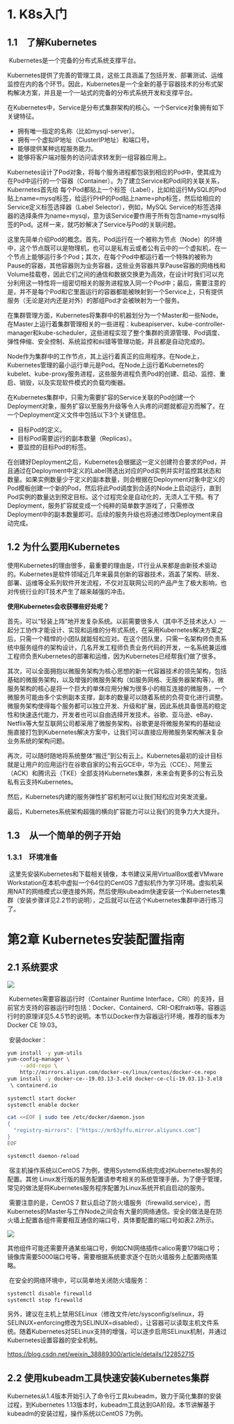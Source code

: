 # 1. K8s入门

## 1.1　了解Kubernetes

​	Kubernetes是一个完备的分布式系统支撑平台。

​	Kubernetes提供了完善的管理工具，这些工具涵盖了包括开发、部署测试、运维监控在内的各个环节。因此，Kubernetes是一个全新的基于容器技术的分布式架构解决方案，并且是一个一站式的完备的分布式系统开发和支撑平台。

​	在Kubernetes中，Service是分布式集群架构的核心。一个Service对象拥有如下关键特征。

* 拥有唯一指定的名称（比如mysql-server）。
* 拥有一个虚拟IP地址（ClusterIP地址）和端口号。
* 能够提供某种远程服务能力。
* 能够将客户端对服务的访问请求转发到一组容器应用上。



​	Kubernetes设计了Pod对象，将每个服务进程都包装到相应的Pod中，使其成为在Pod中运行的一个容器（Container）。为了建立Service和Pod间的关联关系，Kubernetes首先给
每个Pod都贴上一个标签（Label），比如给运行MySQL的Pod贴上name=mysql标签，给运行PHP的Pod贴上name=php标签，然后给相应的Service定义标签选择器（Label Selector），例如，MySQL Service的标签选择器的选择条件为name=mysql，意为该Service要作用于所有包含name=mysql标签的Pod。这样一来，就巧妙解决了Service与Pod的关联问题。

​	这里先简单介绍Pod的概念。首先，Pod运行在一个被称为节点（Node）的环境中，这个节点既可以是物理机，也可以是私有云或者公有云中的一个虚拟机，在一个节点上能够运行多个Pod；其次，在每个Pod中都运行着一个特殊的被称为Pause的容器，其他容器则为业务容器，这些业务容器共享Pause容器的网络栈和Volume挂载卷，因此它们之间的通信和数据交换更为高效，在设计时我们可以充分利用这一特性将一组密切相关的服务进程放入同一个Pod中；最后，需要注意的是，并不是每个Pod和它里面运行的容器都能被映射到一个Service上，只有提供服务（无论是对内还是对外）的那组Pod才会被映射为一个服务。

​	在集群管理方面，Kubernetes将集群中的机器划分为一个Master和一些Node。在Master上运行着集群管理相关的一些进程：kubeapiserver、kube-controller-manager和kube-scheduler，这些进程实现了整个集群的资源管理、Pod调度、弹性伸缩、安全控制、系统监控和纠错等管理功能，并且都是自动完成的。

​	Node作为集群中的工作节点，其上运行着真正的应用程序。在Node上，Kubernetes管理的最小运行单元是Pod。在Node上运行着Kubernetes的kubelet、kube-proxy服务进程，这些服务进程负责Pod的创建、启动、监控、重启、销毁，以及实现软件模式的负载均衡器。

​	在Kubernetes集群中，只需为需要扩容的Service关联的Pod创建一个Deployment对象，服务扩容以至服务升级等令人头疼的问题就都迎刃而解了。在一个Deployment定义文件中包括以下3个关键信息。

* 目标Pod的定义。
* 目标Pod需要运行的副本数量（Replicas）。
* 要监控的目标Pod的标签。



​	在创建好Deployment之后，Kubernetes会根据这一定义创建符合要求的Pod，并且通过在Deployment中定义的Label筛选出对应的Pod实例并实时监控其状态和数量。如果实例数量少于定义的副本数量，则会根据在Deployment对象中定义的Pod模板创建一个新的Pod，然后将此Pod调度到合适的Node上启动运行，直到Pod实例的数量达到预定目标。这个过程完全是自动化的，无须人工干预。有了Deployment，服务扩容就变成一个纯粹的简单数字游戏了，只需修改Deployment中的副本数量即可。后续的服务升级也将通过修改Deployment来自动完成。

## 1.2 为什么要用Kubernetes

​	使用Kubernetes的理由很多，最重要的理由是，IT行业从来都是由新技术驱动的。Kubernetes是软件领域近几年来最具创新的容器技术，涵盖了架构、研发、部署、运维等全系列软件开发流程，不仅对互联网公司的产品产生了极大影响，也对传统行业的IT技术产生了越来越强的冲击。

**使用Kubernetes会收获哪些好处呢？**

​	首先，可以“轻装上阵”地开发复杂系统。以前需要很多人（其中不乏技术达人）一起分工协作才能设计、实现和运维的分布式系统，在采用Kubernetes解决方案之后，只需一个精悍的小团队就能轻松应对。在这个团队里，只需一名架构师负责系统中服务组件的架构设计，几名开发工程师负责业务代码的开发，一名系统兼运维工程师负责Kubernetes的部署和运维，因为Kubernetes已经帮我们做了很多。

​	其次，可以全面拥抱以微服务架构为核心思想的新一代容器技术的领先架构，包括基础的微服务架构，以及增强的微服务架构（如服务网格、无服务器架构等）。微服务架构的核心是将一个巨大的单体应用分解为很多小的相互连接的微服务，一个微服务可能由多个实例副本支撑，副本的数量可以随着系统的负荷变化进行调整。微服务架构使得每个服务都可以独立开发、升级和扩展，因此系统具备很高的稳定性和快速迭代能力，开发者也可以自由选择开发技术。谷歌、亚马逊、eBay、Netflix等大型互联网公司都采用了微服务架构，谷歌更是将微服务架构的基础设施直接打包到Kubernetes解决方案中，让我们可以直接应用微服务架构解决复杂业务系统的架构问题。

​	再次，可以随时随地将系统整体“搬迁”到公有云上。Kubernetes最初的设计目标就是让用户的应用运行在谷歌自家的公有云GCE中，华为云（CCE）、阿里云（ACK）和腾讯云（TKE）全部支持Kubernetes集群，未来会有更多的公有云及私有云支持Kubernetes。

​	然后，Kubernetes内建的服务弹性扩容机制可以让我们轻松应对突发流量。

​	最后，Kubernetes系统架构超强的横向扩容能力可以让我们的竞争力大大提升。

## 1.3　从一个简单的例子开始

### 1.3.1　环境准备

​	这里先安装Kubernetes和下载相关镜像，本书建议采用VirtualBox或者VMware Workstation在本机中虚拟一个64位的CentOS 7虚拟机作为学习环境。虚拟机采用NAT的网络模式以便连接外网，然后使用kubeadm快速安装一个Kubernetes集群（安装步骤详见2.2节的说明），之后就可以在这个Kubernetes集群中进行练习了。

# 第2章 Kubernetes安装配置指南

## 2.1 系统要求

![](https://pic.imgdb.cn/item/629c693a0947543129bf13a5.jpg)

​	Kubernetes需要容器运行时（Container Runtime Interface，CRI）的支持，目前官方支持的容器运行时包括：Docker、Containerd、CRI-O和frakti等。容器运行时的原理详见5.4.5节的说明。本节以Docker作为容器运行环境，推荐的版本为Docker CE 19.03。

​	安装docker：

```sh
yum install -y yum-utils
yum-config-manager \
    --add-repo \
    http://mirrors.aliyun.com/docker-ce/linux/centos/docker-ce.repo
yum install -y docker-ce--19.03.13-3.el8 docker-ce-cli-19.03.13-3.el8
 \ containerd.io
 
systemctl start docker	
systemctl enable docker	

cat <<EOF | sudo tee /etc/docker/daemon.json
{
  "registry-mirrors": ["https://mr63yffu.mirror.aliyuncs.com"]
}
EOF

systemctl daemon-reload
```



​	宿主机操作系统以CentOS 7为例，使用Systemd系统完成对Kubernetes服务的配置。其他	Linux发行版的服务配置请参考相关的系统管理手册。为了便于管理，常见的做法是将Kubernetes服务程序配置为Linux系统开机自启动的服务。

​	需要注意的是，CentOS 7 默认启动了防火墙服务（firewalld.service），而Kubernetes的Master与工作Node之间会有大量的网络通信。安全的做法是在防火墙上配置各组件需要相互通信的端口号，具体要配置的端口号如表2.2所示。

![](https://pic.imgdb.cn/item/629c6a760947543129c0cb95.jpg)

​	其他组件可能还需要开通某些端口号，例如CNI网络插件calico需要179端口号；镜像库需要5000端口号等，需要根据系统要求逐个在防火墙服务上配置网络策略。

​	在安全的网络环境中，可以简单地关闭防火墙服务：

```sh
systemctl disable firewalld
systemctl stop firewalld
```

​	另外，建议在主机上禁用SELinux（修改文件/etc/sysconfig/selinux，将SELINUX=enforcing修改为SELINUX=disabled），让容器可以读取主机文件系统。随着Kubernetes对SELinux支持的增强，可以逐步启用SELinux机制，并通过Kubernetes设置容器的安全机制。

https://blog.csdn.net/weixin_38889300/article/details/122852715

## 2.2 使用kubeadm工具快速安装Kubernetes集群

​	Kubernetes从1.4版本开始引入了命令行工具kubeadm，致力于简化集群的安装过程，到Kubernetes 1.13版本时，kubeadm工具达到GA阶段。本节讲解基于kubeadm的安装过程，操作系统以CentOS 7为例。
